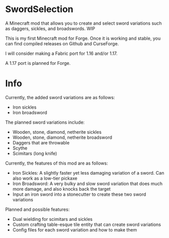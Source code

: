 # SwordSelection
 A Minecraft mod that allows you to create and select sword variations such as daggers, sickles, and broadswords. WIP

This is my first Minecraft mod for Forge. Once it is working and stable, you can find compiled releases on Github and CurseForge.

I will consider making a Fabric port for 1.16 and/or 1.17.

A 1.17 port is planned for Forge.

# Info

Currently, the added sword variations are as follows:
- Iron sickles
- Iron broadsword

The planned sword variations include: 
- Wooden, stone, diamond, netherite sickles
- Wooden, stone, diamond, netherite broadsword
- Daggers that are throwable
- Scythe
- Scimitars (long knife)

Currently, the features of this mod are as follows:
- Iron Sickles: A slightly faster yet less damaging variation of a sword. Can also work as a low-tier pickaxe
- Iron Broadsword: A very bulky and slow sword variation that does much more damage, and also knocks back the target
- Input an iron sword into a stonecutter to create these two sword variations

Planned and possible features:
- Dual wielding for scimitars and sickles
- Custom crafting table-esque tile entity that can create sword variations
- Config files for each sword variation and how to make them
